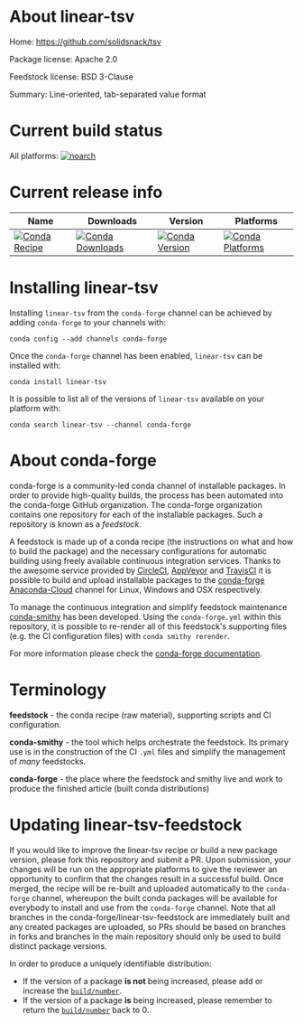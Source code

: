 About linear-tsv
================

Home: https://github.com/solidsnack/tsv

Package license: Apache 2.0

Feedstock license: BSD 3-Clause

Summary: Line-oriented, tab-separated value format



Current build status
====================

All platforms:
[![noarch](https://img.shields.io/circleci/project/github/conda-forge/linear-tsv-feedstock/master.svg?label=noarch)](https://circleci.com/gh/conda-forge/linear-tsv-feedstock)

Current release info
====================

| Name | Downloads | Version | Platforms |
| --- | --- | --- | --- |
| [![Conda Recipe](https://img.shields.io/badge/recipe-linear--tsv-green.svg)](https://anaconda.org/conda-forge/linear-tsv) | [![Conda Downloads](https://img.shields.io/conda/dn/conda-forge/linear-tsv.svg)](https://anaconda.org/conda-forge/linear-tsv) | [![Conda Version](https://img.shields.io/conda/vn/conda-forge/linear-tsv.svg)](https://anaconda.org/conda-forge/linear-tsv) | [![Conda Platforms](https://img.shields.io/conda/pn/conda-forge/linear-tsv.svg)](https://anaconda.org/conda-forge/linear-tsv) |

Installing linear-tsv
=====================

Installing `linear-tsv` from the `conda-forge` channel can be achieved by adding `conda-forge` to your channels with:

```
conda config --add channels conda-forge
```

Once the `conda-forge` channel has been enabled, `linear-tsv` can be installed with:

```
conda install linear-tsv
```

It is possible to list all of the versions of `linear-tsv` available on your platform with:

```
conda search linear-tsv --channel conda-forge
```


About conda-forge
=================

conda-forge is a community-led conda channel of installable packages.
In order to provide high-quality builds, the process has been automated into the
conda-forge GitHub organization. The conda-forge organization contains one repository
for each of the installable packages. Such a repository is known as a *feedstock*.

A feedstock is made up of a conda recipe (the instructions on what and how to build
the package) and the necessary configurations for automatic building using freely
available continuous integration services. Thanks to the awesome service provided by
[CircleCI](https://circleci.com/), [AppVeyor](http://www.appveyor.com/)
and [TravisCI](https://travis-ci.org/) it is possible to build and upload installable
packages to the [conda-forge](https://anaconda.org/conda-forge)
[Anaconda-Cloud](http://docs.anaconda.org/) channel for Linux, Windows and OSX respectively.

To manage the continuous integration and simplify feedstock maintenance
[conda-smithy](http://github.com/conda-forge/conda-smithy) has been developed.
Using the ``conda-forge.yml`` within this repository, it is possible to re-render all of
this feedstock's supporting files (e.g. the CI configuration files) with ``conda smithy rerender``.

For more information please check the [conda-forge documentation](https://conda-forge.org/docs/).

Terminology
===========

**feedstock** - the conda recipe (raw material), supporting scripts and CI configuration.

**conda-smithy** - the tool which helps orchestrate the feedstock.
                   Its primary use is in the construction of the CI ``.yml`` files
                   and simplify the management of *many* feedstocks.

**conda-forge** - the place where the feedstock and smithy live and work to
                  produce the finished article (built conda distributions)


Updating linear-tsv-feedstock
=============================

If you would like to improve the linear-tsv recipe or build a new
package version, please fork this repository and submit a PR. Upon submission,
your changes will be run on the appropriate platforms to give the reviewer an
opportunity to confirm that the changes result in a successful build. Once
merged, the recipe will be re-built and uploaded automatically to the
`conda-forge` channel, whereupon the built conda packages will be available for
everybody to install and use from the `conda-forge` channel.
Note that all branches in the conda-forge/linear-tsv-feedstock are
immediately built and any created packages are uploaded, so PRs should be based
on branches in forks and branches in the main repository should only be used to
build distinct package versions.

In order to produce a uniquely identifiable distribution:
 * If the version of a package **is not** being increased, please add or increase
   the [``build/number``](http://conda.pydata.org/docs/building/meta-yaml.html#build-number-and-string).
 * If the version of a package **is** being increased, please remember to return
   the [``build/number``](http://conda.pydata.org/docs/building/meta-yaml.html#build-number-and-string)
   back to 0.